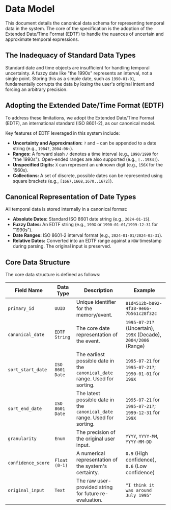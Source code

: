 # Data Model

This document details the canonical data schema for representing temporal data in the system. The core of the specification is the adoption of the Extended Date/Time Format (EDTF) to handle the nuances of uncertain and approximate temporal expressions.

## The Inadequacy of Standard Data Types

Standard date and time objects are insufficient for handling temporal uncertainty. A fuzzy date like "the 1990s" represents an interval, not a single point. Storing this as a simple date, such as `1990-01-01`, fundamentally corrupts the data by losing the user's original intent and forcing an arbitrary precision.

## Adopting the Extended Date/Time Format (EDTF)

To address these limitations, we adopt the Extended Date/Time Format (EDTF), an international standard (ISO 8601-2), as our canonical model.

Key features of EDTF leveraged in this system include:

*   **Uncertainty and Approximation:** `?` and `~` can be appended to a date string (e.g., `1984?`, `2004-06~`).
*   **Ranges:** A forward slash `/` denotes a time interval (e.g., `1990/1999` for "the 1990s"). Open-ended ranges are also supported (e.g., `[..1984]`).
*   **Unspecified Digits:** `X` can represent an unknown digit (e.g., `156X` for the 1560s).
*   **Collections:** A set of discrete, possible dates can be represented using square brackets (e.g., `[1667,1668,1670..1672]`).

## Canonical Representation of Date Types

All temporal data is stored internally in a canonical format:

*   **Absolute Dates:** Standard ISO 8601 date string (e.g., `2024-01-15`).
*   **Fuzzy Dates:** An EDTF string (e.g., `199X` or `1990-01-01/1999-12-31` for "1990s").
*   **Date Ranges:** ISO 8601-2 interval format (e.g., `2024-01-01/2024-03-31`).
*   **Relative Dates:** Converted into an EDTF range against a `NOW` timestamp during parsing. The original input is preserved.

## Core Data Structure

The core data structure is defined as follows:

| Field Name         | Data Type           | Description                                                                    | Example                                                               |
| ------------------ | ------------------- | ------------------------------------------------------------------------------ | --------------------------------------------------------------------- |
| `primary_id`       | `UUID`              | Unique identifier for the memory/event.                                        | `81d4512b-b892-4f38-9e66-7b561c28f32c`                                |
| `canonical_date`   | `EDTF String`       | The core date representation of the event.                                     | `1995-07-21?` (Uncertain), `199X` (Decade), `2004/2006` (Range)        |
| `sort_start_date`  | `ISO 8601 Date`     | The earliest possible date in the `canonical_date` range. Used for sorting.    | `1995-07-21` for `1995-07-21?`; `1990-01-01` for `199X`                |
| `sort_end_date`    | `ISO 8601 Date`     | The latest possible date in the `canonical_date` range. Used for sorting.      | `1995-07-21` for `1995-07-21?`; `1999-12-31` for `199X`                |
| `granularity`      | `Enum`              | The precision of the original user input.                                      | `YYYY`, `YYYY-MM`, `YYYY-MM-DD`                                         |
| `confidence_score` | `Float (0-1)`       | A numerical representation of the system's certainty.                          | `0.9` (High confidence), `0.6` (Low confidence)                       |
| `original_input`   | `Text`              | The raw user-provided string for future re-evaluation.                         | `"I think it was around July 1995"`                                   |
